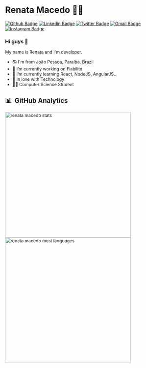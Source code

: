 # Renata Macedo :woman_technologist:

[![Github Badge](https://img.shields.io/badge/-Github-000?style=flat-square&logo=Github&logoColor=white&link=https://github.com/lucasgdb)](https://github.com/macedo-developer)
[![Linkedin Badge](https://img.shields.io/badge/-LinkedIn-blue?style=flat-square&logo=Linkedin&logoColor=white&link=https://www.linkedin.com/in/macedorenata/)](https://www.linkedin.com/in/macedorenata/)
[![Twitter Badge](https://img.shields.io/badge/-Twitter-1ca0f1?style=flat-square&labelColor=1ca0f1&logo=twitter&logoColor=white&link=https://twitter.com/lgdbittencourt)](https://twitter.com/r_macedo77)
[![Gmail Badge](https://img.shields.io/badge/-Gmail-c14438?style=flat-square&logo=Gmail&logoColor=white&link=mailto:macedorenata.developer@gmail.com)](mailto:macedorenata.developer@gmail.com)
[![Instagram Badge](https://img.shields.io/badge/-Instagram-C13584?style=flat-square&labelColor=C13584&logo=instagram&logoColor=white&link=https://www.instagram.com/macedorenataa/)](https://www.instagram.com/macedorenataa/)

### Hi guys 👋

My name is Renata and I'm developer.
- 🌎 I'm from João Pessoa, Paraíba, Brazil
- 🔭 I’m currently working on Fiabilité
- 🌱 I’m currently learning React, NodeJS, AngularJS...
- 💙 In love with Technology
- :woman_student: Computer Science Student

## 	:bar_chart: &nbsp;GitHub Analytics

<p align="left">
<img width="410em" style="margin-right:5px" src="https://github-readme-stats.vercel.app/api?username=macedo-developer&show_icons=true&theme=radical" alt="renata macedo stats"/>
<img width="410em" src="https://github-readme-stats.vercel.app/api/top-langs/?username=macedo-developer&layout=compact&theme=radical" alt="renata macedo most languages"/>
</p>
<br>
<br>
